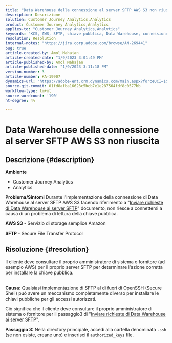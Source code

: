 ```yaml
---
title: "Data Warehouse della connessione al server SFTP AWS S3 non riuscita"
description: Descrizione
solution: Customer Journey Analytics,Analytics
product: Customer Journey Analytics,Analytics
applies-to: "Customer Journey Analytics,Analytics"
keywords: "KCS, AWS, SFTP, chiave pubblica, Data Warehouse, connessione, S3"
resolution: Resolution
internal-notes: "https://jira.corp.adobe.com/browse/AN-269441"
bug: true
article-created-by: Amol Mahajan
article-created-date: "1/9/2023 3:01:49 PM"
article-published-by: Amol Mahajan
article-published-date: "1/9/2023 3:11:18 PM"
version-number: 3
article-number: KA-19907
dynamics-url: "https://adobe-ent.crm.dynamics.com/main.aspx?forceUCI=1&pagetype=entityrecord&etn=knowledgearticle&id=269a3587-2e90-ed11-aad1-6045bd0067ea"
source-git-commit: 01fd8afba16623c5bcb7e1e287564fdf8c0577bb
workflow-type: tm+mt
source-wordcount: '190'
ht-degree: 4%

---
```


# Data Warehouse della connessione al server SFTP AWS S3 non riuscita

## Descrizione {#description}

<b>Ambiente</b>
- Customer Journey Analytics
- Analytics



<b>Problema/Sintomi</b>
Durante l&#39;implementazione della connessione di Data Warehouse al server SFTP AWS S3 facendo riferimento a &quot;[Inviare richieste di Data Warehouse ai server SFTP](https://experienceleague.adobe.com/docs/analytics/export/ftp-and-sftp/secure-file-transfer-protocol/ftp-sftp-dw.html?lang=en)&quot; documento, non riesce a connettersi a causa di un problema di lettura della chiave pubblica.



<b>AWS S3</b> - Servizio di storage semplice Amazon

<b>SFTP</b> - Secure File Transfer Protocol


## Risoluzione {#resolution}

Il cliente deve consultare il proprio amministratore di sistema o fornitore (ad esempio AWS) per il proprio server SFTP per determinare l&#39;azione corretta per installare la chiave pubblica.<br><br>

<b>Causa:</b>
Qualsiasi implementazione di SFTP al di fuori di OpenSSH (Secure Shell) può avere un meccanismo completamente diverso per installare le chiavi pubbliche per gli accessi autorizzati.

Ciò significa che il cliente deve consultare il proprio amministratore di sistema o fornitore per il passaggio3 di &quot;[Inviare richieste di Data Warehouse ai server SFTP](https://experienceleague.adobe.com/docs/analytics/export/ftp-and-sftp/secure-file-transfer-protocol/ftp-sftp-dw.html?lang=en)&quot;.

<b>Passaggio 3:</b> Nella directory principale, accedi alla cartella denominata `.ssh` (se non esiste, creane uno) e inserisci il `authorized_keys` file.
